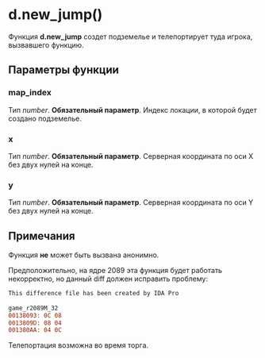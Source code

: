 # d.new_jump()
Функция **d.new_jump** создет подземелье и телепортирует туда игрока, вызвавшего функцию.

## Параметры функции
### map_index
Тип *number*. **Обязательный параметр**. Индекс локации, в которой будет создано подземелье.

### x
Тип *number*. **Обязательный параметр**. Серверная координата по оси X без двух нулей на конце.

### y
Тип *number*. **Обязательный параметр**. Серверная координата по оси Y без двух нулей на конце.

## Примечания
Функция **не** может быть вызвана анонимно.

Предположительно, на ядре 2089 эта функция будет работать некорректно, но данный diff должен исправить проблему:

````diff
This difference file has been created by IDA Pro
 
game_r2089M_32
00138093: 0C 08
0013809D: 08 04
001380AA: 04 0C
````

Телепортация возможна во время торга.